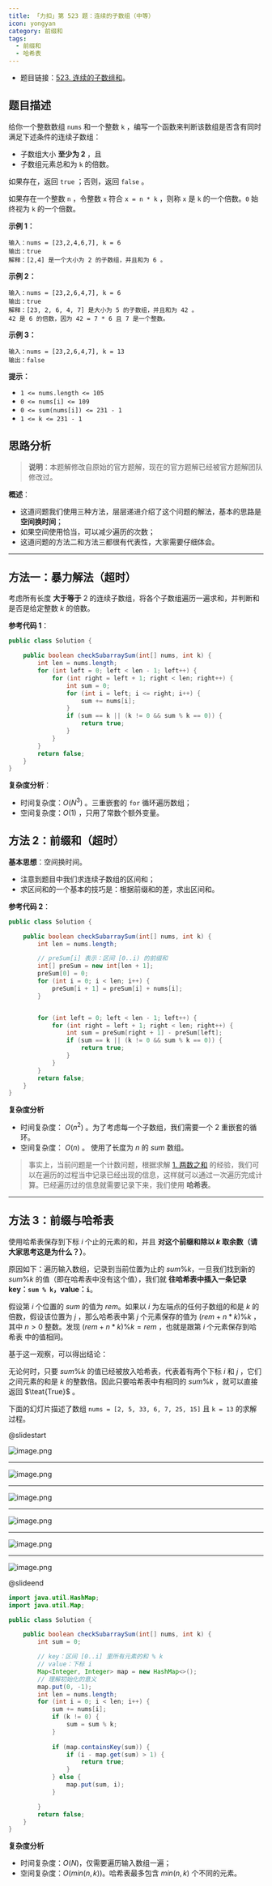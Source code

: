 ```yaml
---
title: 「力扣」第 523 题：连续的子数组（中等）
icon: yongyan
category: 前缀和
tags: 
  - 前缀和
  - 哈希表
---
```



+ 题目链接：[523. 连续的子数组和](https://leetcode-cn.com/problems/continuous-subarray-sum/)。

## 题目描述

给你一个整数数组 `nums` 和一个整数 `k` ，编写一个函数来判断该数组是否含有同时满足下述条件的连续子数组：

- 子数组大小 **至少为 2** ，且
- 子数组元素总和为 `k` 的倍数。

如果存在，返回 `true` ；否则，返回 `false` 。

如果存在一个整数 `n` ，令整数 `x` 符合 `x = n * k` ，则称 `x` 是 `k` 的一个倍数。`0` 始终视为 `k` 的一个倍数。



**示例 1：**

```
输入：nums = [23,2,4,6,7], k = 6
输出：true
解释：[2,4] 是一个大小为 2 的子数组，并且和为 6 。
```

**示例 2：**

```
输入：nums = [23,2,6,4,7], k = 6
输出：true
解释：[23, 2, 6, 4, 7] 是大小为 5 的子数组，并且和为 42 。 
42 是 6 的倍数，因为 42 = 7 * 6 且 7 是一个整数。
```

**示例 3：**

```
输入：nums = [23,2,6,4,7], k = 13
输出：false
```

**提示：**

- `1 <= nums.length <= 105`
- `0 <= nums[i] <= 109`
- `0 <= sum(nums[i]) <= 231 - 1`
- `1 <= k <= 231 - 1`

## 思路分析

> **说明**：本题解修改自原始的官方题解，现在的官方题解已经被官方题解团队修改过。

**概述**：

+ 这道问题我们使用三种方法，层层递进介绍了这个问题的解法，基本的思路是 **空间换时间**；
+ 如果空间使用恰当，可以减少遍历的次数；
+ 这道问题的方法二和方法三都很有代表性，大家需要仔细体会。

---

## 方法一：暴力解法（超时）

考虑所有长度 **大于等于** $2$ 的连续子数组，将各个子数组遍历一遍求和，并判断和是否是给定整数 $k$ 的倍数。

**参考代码 1**：

```Java []
public class Solution {

    public boolean checkSubarraySum(int[] nums, int k) {
        int len = nums.length;
        for (int left = 0; left < len - 1; left++) {
            for (int right = left + 1; right < len; right++) {
                int sum = 0;
                for (int i = left; i <= right; i++) {
                    sum += nums[i];
                }
                if (sum == k || (k != 0 && sum % k == 0)) {
                    return true;
                }
            }
        }
        return false;
    }
}
```

**复杂度分析**：

+ 时间复杂度：$O(N^3)$ 。三重嵌套的 `for` 循环遍历数组；
+ 空间复杂度：$O(1)$ ，只用了常数个额外变量。

## 方法 2：前缀和（超时）

**基本思想**：空间换时间。

+ 注意到题目中我们求连续子数组的区间和；
+ 求区间和的一个基本的技巧是：根据前缀和的差，求出区间和。

**参考代码 2**：

```Java []
public class Solution {

    public boolean checkSubarraySum(int[] nums, int k) {
        int len = nums.length;

        // preSum[i] 表示：区间 [0..i) 的前缀和
        int[] preSum = new int[len + 1];
        preSum[0] = 0;
        for (int i = 0; i < len; i++) {
            preSum[i + 1] = preSum[i] + nums[i];
        }


        for (int left = 0; left < len - 1; left++) {
            for (int right = left + 1; right < len; right++) {
                int sum = preSum[right + 1] - preSum[left];
                if (sum == k || (k != 0 && sum % k == 0)) {
                    return true;
                }
            }
        }
        return false;
    }
}
```
**复杂度分析**

+ 时间复杂度： $O(n^2)$ 。为了考虑每一个子数组，我们需要一个 2 重嵌套的循环。
+ 空间复杂度： $O(n)$ 。 使用了长度为 $n$ 的 $sum$ 数组。

> 事实上，当前问题是一个计数问题，根据求解 [1. 两数之和](/problems/two-sum/) 的经验，我们可以在遍历的过程当中记录已经出现的信息，这样就可以通过一次遍历完成计算。已经遍历过的信息就需要记录下来，我们使用 **哈希表**。

---

## 方法 3：前缀与哈希表

使用哈希表保存到下标 $i$ 个止的元素的和，并且 **对这个前缀和除以 $k$ 取余数（请大家思考这是为什么？）**。

原因如下：遍历输入数组，记录到当前位置为止的 $sum\%k$，一旦我们找到新的 $sum\%k$ 的值（即在哈希表中没有这个值），我们就 **往哈希表中插入一条记录 key：`sum % k`，value：`i`**。

假设第 $i$ 个位置的 $sum % k$ 的值为 $rem$。如果以 $i$ 为左端点的任何子数组的和是 $k$ 的倍数，假设该位置为 $j$ ，那么哈希表中第 $j$ 个元素保存的值为 $(rem + n*k)\%k$ ，其中 $n > 0$ 整数。发现 $(rem + n*k)\%k = rem$ ，也就是跟第 $i$ 个元素保存到哈希表 中的值相同。

基于这一观察，可以得出结论：

无论何时，只要 $sum\%k$ 的值已经被放入哈希表，代表着有两个下标 $i$ 和 $j$ ，它们之间元素的和是 $k$ 的整数倍。因此只要哈希表中有相同的 $sum\%k$ ，就可以直接返回 $\teat{True}$ 。

下面的幻灯片描述了数组 `nums = [2, 5, 33, 6, 7, 25, 15]` 且 `k = 13` 的求解过程。


@slidestart

![image.png](https://pic.leetcode-cn.com/fff44f1a5a0d964210afb0dc29eccb594838ac5c042f383e63ffa2c9f1f337e0-image.png)

---

![image.png](https://pic.leetcode-cn.com/e4c4cdbd7f678e580a0c4b98bcb7d5ce34f0165012acdbcd332b8cc425a58eb5-image.png)

---

![image.png](https://pic.leetcode-cn.com/758b7f8f4ea5af1d91802792699591c435832f6e63c63d5a0deec701b368839e-image.png)

---

![image.png](https://pic.leetcode-cn.com/07cb8e8d956cc2d3a2d18df59d537d2e8ba75bbddde7f9de4f233663b70b8ff4-image.png)

---

![image.png](https://pic.leetcode-cn.com/2a09f77a87eee9396bba1b41a98eb5ef0ef5d64d126414b5c4bd63d1c16b54a4-image.png)

---

![image.png](https://pic.leetcode-cn.com/0a3a37abed5345ce6b70f877774674a8ccd3e31681f50d3b3917f0ea055c766c-image.png)


@slideend


```Java []
import java.util.HashMap;
import java.util.Map;

public class Solution {

    public boolean checkSubarraySum(int[] nums, int k) {
        int sum = 0;

        // key：区间 [0..i] 里所有元素的和 % k
        // value：下标 i
        Map<Integer, Integer> map = new HashMap<>();
        // 理解初始化的意义
        map.put(0, -1);
        int len = nums.length;
        for (int i = 0; i < len; i++) {
            sum += nums[i];
            if (k != 0) {
                sum = sum % k;
            }
            
            if (map.containsKey(sum)) {
                if (i - map.get(sum) > 1) {
                    return true;
                }
            } else {
                map.put(sum, i);
            }

        }
        return false;
    }
}
```

**复杂度分析**

+ 时间复杂度：$O(N)$，仅需要遍历输入数组一遍；
+ 空间复杂度：$O(min(n,k))$。哈希表最多包含 $min(n,k)$ 个不同的元素。


